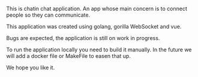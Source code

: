 This is chatin chat application. An app whose main concern is to connect people so they can communicate.

This application was created using golang, gorilla WebSocket and vue.

Bugs are expected, the application is still on work in progress. 

To run the application locally you need to build it manually. In the future we will add a docker file or MakeFile to easen that up. 

We hope you like it.

